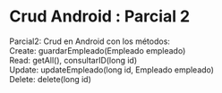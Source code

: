 # Crud Android : Parcial 2
Parcial2: Crud en Android con los métodos:                                                                                                                               
  Create: guardarEmpleado(Empleado empleado)                                                                                                                             
  Read: getAll(), consultarID(long id)                                                                                                                                   
  Update: updateEmpleado(long id, Empleado empleado)                                                                                                                     
  Delete: delete(long id) 
  
  
